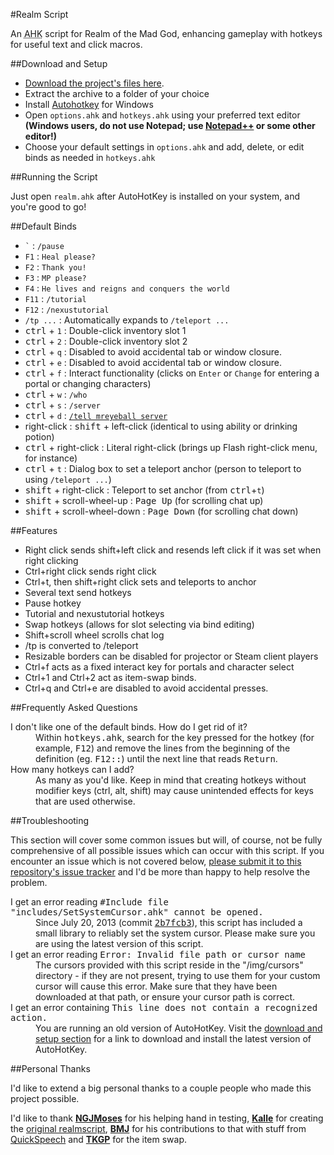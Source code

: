#Realm Script

An <abbr title="AutoHotKey">AHK</abbr> script for Realm of the Mad God,
enhancing gameplay with hotkeys for useful text and click macros.

##Download and Setup

* [Download the project's files
  here](https://github.com/Nightfirecat/realmscript/zipball/master).
* Extract the archive to a folder of your choice
* Install [Autohotkey](http://ahkscript.org/) for Windows
* Open `options.ahk` and `hotkeys.ahk` using your preferred text editor
  **(Windows users, do not use Notepad; use
  [Notepad++](http://notepadplusplus.org/) or some other editor!)**
* Choose your default settings in `options.ahk` and add, delete, or edit binds
  as needed in `hotkeys.ahk`

##Running the Script

Just open `realm.ahk` after AutoHotKey is installed on your system, and you're
good to go!

##Default Binds

* `` ` `` : `/pause`
* `F1` : `Heal please?`
* `F2` : `Thank you!`
* `F3` : `MP please?`
* `F4` : `He lives and reigns and conquers the world`
* `F11` : `/tutorial`
* `F12` : `/nexustutorial`
* `/tp ...` : Automatically expands to `/teleport ...`
* <kbd>ctrl</kbd> + `1` : Double-click inventory slot 1
* <kbd>ctrl</kbd> + `2` : Double-click inventory slot 2
* <kbd>ctrl</kbd> + `q` : Disabled to avoid accidental tab or window closure.
* <kbd>ctrl</kbd> + `e` : Disabled to avoid accidental tab or window closure.
* <kbd>ctrl</kbd> + `f` : Interact functionality (clicks on `Enter` or `Change`
  for entering a portal or changing characters)
* <kbd>ctrl</kbd> + `w` : `/who`
* <kbd>ctrl</kbd> + `s` : `/server`
* <kbd>ctrl</kbd> + `d` :
  [`/tell mreyeball server`](http://www.realmeye.com/mreyeball#server)
* right-click : <kbd>shift</kbd> + left-click (identical to using ability or
  drinking potion)
* <kbd>ctrl</kbd> + right-click : Literal right-click (brings up Flash 
  right-click menu, for instance)
* <kbd>ctrl</kbd> + `t` : Dialog box to set a teleport anchor (person to
  teleport to using `/teleport ...`)
* <kbd>shift</kbd> + right-click : Teleport to set anchor
  (from <kbd>ctrl</kbd>+`t`)
* <kbd>shift</kbd> + scroll-wheel-up : <kbd>Page Up</kbd> (for scrolling chat
  up)
* <kbd>shift</kbd> + scroll-wheel-down : <kbd>Page Down</kbd>
  (for scrolling chat down)

##Features

* Right click sends shift+left click and resends left click if it was set when
  right clicking
* Ctrl+right click sends right click
* Ctrl+t, then shift+right click sets and teleports to anchor
* Several text send hotkeys
* Pause hotkey
* Tutorial and nexustutorial hotkeys
* Swap hotkeys (allows for slot selecting via bind editing)
* Shift+scroll wheel scrolls chat log
* /tp is converted to /teleport
* Resizable borders can be disabled for projector or Steam client players
* Ctrl+f acts as a fixed interact key for portals and character select
* Ctrl+1 and Ctrl+2 act as item-swap binds.
* Ctrl+q and Ctrl+e are disabled to avoid accidental presses.

##Frequently Asked Questions

<dl>
	<dt>I don't like one of the default binds. How do I get rid of it?</dt>
	<dd>
		Within <tt>hotkeys.ahk</tt>, search for the key pressed for the hotkey
		(for example, <kbd>F12</kbd>) and remove the lines from the beginning of
		the definition (eg. <tt>F12::</tt>) until the next line that reads
		<tt>Return</tt>.
	</dd>
	<dt>How many hotkeys can I add?</dt>
	<dd>
		As many as you'd like. Keep in mind that creating hotkeys without
		modifier keys (ctrl, alt, shift) may cause unintended effects for keys
		that are used otherwise.
	</dd>
</dl>

##Troubleshooting

This section will cover some common issues but will, of course, not be fully
comprehensive of all possible issues which can occur with this script.
If you encounter an issue which is not covered below, [please submit it to this
repository's issue tracker](issues) and I'd be more than happy to help resolve
the problem.

<dl>
	<dt>
		I get an error reading <samp>#Include file
		"includes/SetSystemCursor.ahk" cannot be opened.</samp>
	</dt>
	<dd>
		Since July 20, 2013 (commit <a href=
		"https://github.com/Nightfirecat/realmscript/commit/2b7fcb3c6fb92a6ef959c85dff57078c6dddeb94"
		><tt>2b7fcb3</tt></a>), this script has included a small library to
		reliably set the system cursor. Please make sure you are using the
		latest version of this script.
	</dd>
	<dt>
		I get an error reading <samp>Error: Invalid file path or cursor
		name</samp>
	</dt>
	<dd>
		The cursors provided with this script reside in the "/img/cursors"
		directory - if they are not present, trying to use them for your custom
		cursor will cause this error. Make sure that they have been downloaded
		at that path, or ensure your cursor path is correct.
	</dd>
	<dt>
		I get an error containing <samp>This line does not contain a recognized
		action.</samp>
	</dt>
	<dd>
		You are running an old version of AutoHotKey. Visit the
		<a href="#download and setup">download and setup section</a> for a link
		to download and install the latest version of AutoHotKey.
	</dd>
</dl>

##Personal Thanks

I'd like to extend a big personal thanks to a couple people who made this
project possible.

I'd like to thank **[NGJMoses](http://www.realmeye.com/player/ngjmoses/)** for
his helping hand in testing, **[Kalle](https://github.com/kallerotmg)** for
creating the [original realmscript](https://github.com/kallerotmg/realmscript),
**[BMJ](http://www.realmtools.com/)** for his contributions to that with stuff
from [QuickSpeech](http://realmtools.com/info_qs.html) and
**[TKGP](https://forums.wildshadow.com/user/299)** for the item swap.
